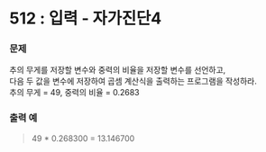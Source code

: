 # 512 : 입력 - 자가진단4

### 문제
추의 무게를 저장할 변수와 중력의 비율을 저장할 변수를 선언하고,  
다음 두 값을 변수에 저장하여 곱셈 계산식을 출력하는 프로그램을 작성하라.  
추의 무게 = 49, 중력의 비율 = 0.2683

### 출력 예
> 49 * 0.268300 = 13.146700
